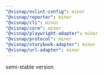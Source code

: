 ```yaml
---
"@visnap/eslint-config": minor
"@visnap/reporter": minor
"@visnap/cli": minor
"@visnap/core": minor
"@visnap/playwright-adapter": minor
"@visnap/protocol": minor
"@visnap/storybook-adapter": minor
"@visnap/url-adapter": minor
---
```


semi-stable version
